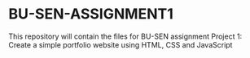 # BU-SEN-ASSIGNMENT1
This repository will contain the files for BU-SEN assignment
Project 1: Create a simple portfolio website using HTML, CSS and JavaScript
